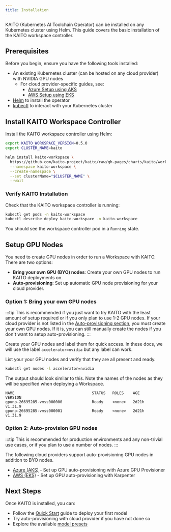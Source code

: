 ```yaml
---
title: Installation
---
```


KAITO (Kubernetes AI Toolchain Operator) can be installed on any Kubernetes cluster using Helm. This guide covers the basic installation of the KAITO workspace controller.

## Prerequisites

Before you begin, ensure you have the following tools installed:

- An existing Kubernetes cluster (can be hosted on any cloud provider) with NVIDIA GPU nodes
  - For cloud provider-specific guides, see:
    - [Azure Setup using AKS](azure)
    - [AWS Setup using EKS](aws)
- [Helm](https://helm.sh) to install the operator
- [kubectl](https://kubernetes.io/docs/tasks/tools/) to interact with your Kubernetes cluster

## Install KAITO Workspace Controller

Install the KAITO workspace controller using Helm:

```bash
export KAITO_WORKSPACE_VERSION=0.5.0
export CLUSTER_NAME=kaito

helm install kaito-workspace \
  https://github.com/kaito-project/kaito/raw/gh-pages/charts/kaito/workspace-$KAITO_WORKSPACE_VERSION.tgz \
  --namespace kaito-workspace \
  --create-namespace \
  --set clusterName="$CLUSTER_NAME" \
  --wait
```

### Verify KAITO Installation

Check that the KAITO workspace controller is running:

```bash
kubectl get pods -n kaito-workspace
kubectl describe deploy kaito-workspace -n kaito-workspace
```

You should see the workspace controller pod in a `Running` state.

## Setup GPU Nodes

You need to create GPU nodes in order to run a Workspace with KAITO. There are two options:

- **Bring your own GPU (BYO) nodes**: Create your own GPU nodes to run KAITO deployments on. 
- **Auto-provisioning**: Set up automatic GPU node provisioning for your cloud provider. 

### Option 1: Bring your own GPU nodes

:::tip
This is recommended if you just want to try KAITO with the least amount of setup required or if you only plan to use 1-2 GPU nodes. If your cloud provider is not listed in the [Auto-provisioning section](#option-2-auto-provision-gpu-nodes), you must create your own GPU nodes. If it is, you can still manually create the nodes if you don't want to setup auto-provisioning.
:::

Create your GPU nodes and label them for quick access. In these docs, we will use the label `accelerator=nvidia` but any label can work.

List your your GPU nodes and verify that they are all present and ready.

```bash
kubectl get nodes -l accelerator=nvidia
```

The output should look similar to this. Note the names of the nodes as they will be specified when deploying a Workspace.

```
NAME                                  STATUS   ROLES    AGE     VERSION
gpunp-26695285-vmss000000             Ready    <none>   2d21h   v1.31.9
gpunp-26695285-vmss000001             Ready    <none>   2d21h   v1.31.9
```

### Option 2: Auto-provision GPU nodes

:::tip
This is recommended for production environments and any non-trivial use cases, or if you plan to use a number of nodes.
:::

The following cloud providers support auto-provisioning GPU nodes in addition to BYO nodes.

- [Azure (AKS)](azure#setup-auto-provisioning) - Set up GPU auto-provisioning with Azure GPU Provisioner
- [AWS (EKS)](aws#setup-auto-provisioning) - Set up GPU auto-provisioning with Karpenter

## Next Steps

Once KAITO is installed, you can:

- Follow the [Quick Start](quick-start) guide to deploy your first model
- Try auto-provisioning with cloud provider if you have not done so
- Explore the available [model presets](presets)
